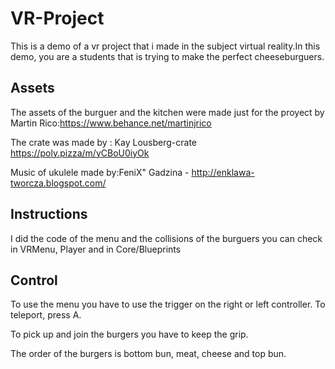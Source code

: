# VR-Project
This is a demo of a vr project that i made in the subject virtual reality.In this demo, you are a students that is trying to make the perfect cheeseburguers.
## Assets
The assets of the burguer and the kitchen were made just for the proyect by Martin Rico:https://www.behance.net/martinjrico

The crate was made by : Kay Lousberg-crate https://poly.pizza/m/yCBoU0iyOk

Music of ukulele made by:FeniX" Gadzina - http://enklawa-tworcza.blogspot.com/ 

## Instructions
I did the code of the menu and the collisions of the burguers you can check in VRMenu, Player and in Core/Blueprints

## Control
To use the menu you have to use the trigger on the right or left controller.
To teleport, press A.

To pick up and join the burgers you have to keep the grip.

The order of the burgers is bottom bun, meat, cheese and top bun.
